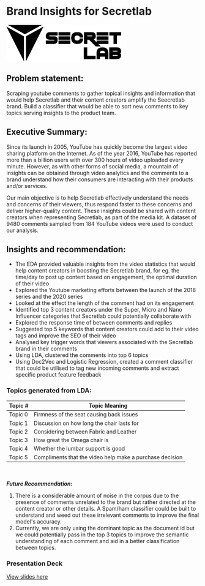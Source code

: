 # Brand Insights for Secretlab

<img src="logo-1.png" width="300"/>


## Problem statement:
Scraping youtube comments to gather topical insights and information that would help Secretlab and their content creators amplify the Seecretlab brand. 
Build a classifier that would be able to sort new comments to key topics serving insights to the product team.

## Executive Summary:
Since its launch in 2005, YouTube has quickly become the largest video sharing platform on the Internet. As of the year 2016, YouTube has reported more than a billion users with over 300 hours of video uploaded every minute. However, as with other forms of social media, a mountain of insights can be obtained through video analytics and the comments to a brand understand how their consumers are interacting with their products and/or services.

Our main objective is to help Secretlab effectively understand the needs and concerns of their viewers, thus respond faster to these concerns and deliver higher-quality content. These insights could be shared with content creators when representing Secretlab, as part of the media kit. A dataset of 9480 comments sampled from 184 YouTube videos were used to conduct our analysis.


## Insights and recommendation:
* The EDA provided valuable insights from the video statistics that would help content creators in boosting the Secretlab brand, for eg. the time/day to post up content based on engagement, the optimal duration of their video
* Explored the Youtube marketing efforts between the launch of the 2018 series and the 2020 series
* Looked at the effect the length of the comment had on its engagement
* Identified top 3 content creators under the Super, Micro and Nano Influencer categories that Secretlab could potentially collaborate with
* Explored the response time of between comments and replies
* Suggested top 5 keywords that content creators could add to their video tags and improve the SEO of their video
* Analysed key trigger words that viewers associated with the Secretlab brand in their comments
* Using LDA, clustered the comments into top 6 topics    
* Using Doc2Vec and Logistic Regression, created a comment classifier that could be utilised to tag new incoming comments and extract specific product feature feedback

### Topics generated from LDA:
|Topic #| Topic Meaning|
|-------|--------------|
|Topic 0|Firmness of the seat causing back issues|
|Topic 1|Discussion on how long the chair lasts for|
|Topic 2|Considering between Fabric and Leather|
|Topic 3|How great the Omega chair is|
|Topic 4|Whether the lumbar support is good|
|Topic 5|Compliments that the video help make a purchase decision|


<br></br>
***Future Recommendation:***
1. There is a considerable amount of noise in the corpus due to the presence of comments unrelated to the brand but rather directed at the content creator or other details. A Spam/ham classifier could be built to understand and weed out these irrelevant comments to improve the final model's accuracy.
2. Currently, we are only using the dominant topic as the document id but we could potentially pass in the top 3 topics to improve the semantic understanding of each comment and aid in a better classification between topics.  

### Presentation Deck
[View slides here](https://github.com/Prakzter/DS-Projects/blob/master/Secretlab_Brand_Insights/GA_Capstone_Prak.pdf)

